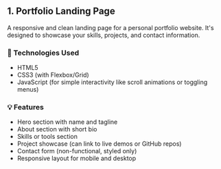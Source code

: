 ## 1. Portfolio Landing Page

A responsive and clean landing page for a personal portfolio website. It's designed to showcase your skills, projects, and contact information.

### 🔧 Technologies Used

- HTML5
- CSS3 (with Flexbox/Grid)
- JavaScript (for simple interactivity like scroll animations or toggling menus)

### 💡 Features

- Hero section with name and tagline
- About section with short bio
- Skills or tools section
- Project showcase (can link to live demos or GitHub repos)
- Contact form (non-functional, styled only)
- Responsive layout for mobile and desktop
